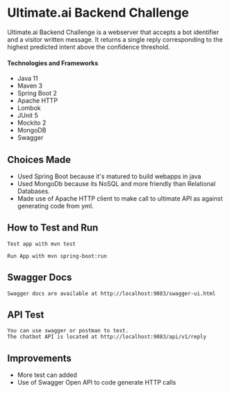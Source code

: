 # Ultimate.ai Backend Challenge

Ultimate.ai Backend Challenge is a webserver that accepts a bot identifier and a visitor written message. It returns a single reply corresponding to the highest predicted intent above the confidence threshold.

#### Technologies and Frameworks

*  Java 11
*  Maven 3   
*  Spring Boot 2
*  Apache HTTP
*  Lombok
*  JUnit 5
*  Mockito 2
*  MongoDB
*  Swagger

## Choices Made
* Used Spring Boot because it's matured to build webapps in java
* Used MongoDb because its NoSQL and more friendly than Relational Databases.
* Made use of Apache HTTP client to make call to ultimate API as against generating code from yml.

## How to Test and Run
    Test app with mvn test

    Run App with mvn spring-boot:run

## Swagger Docs
    Swagger docs are available at http://localhost:9083/swagger-ui.html

## API Test
    You can use swagger or postman to test. 
    The chatbot API is located at http://localhost:9083/api/v1/reply

## Improvements
* More test can added
* Use of Swagger Open API to code generate HTTP calls
